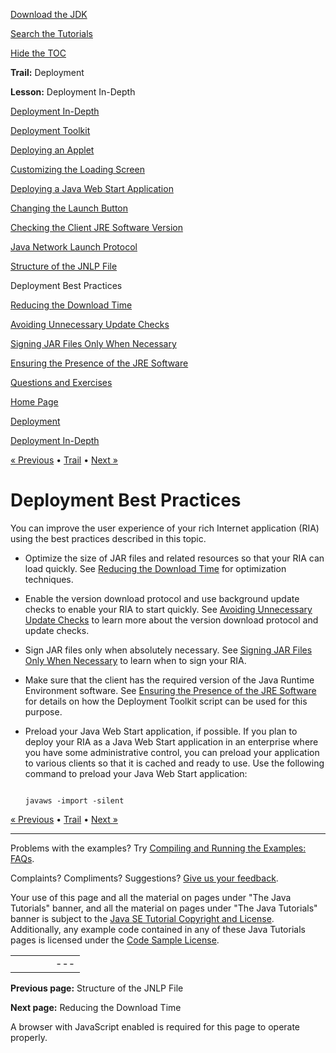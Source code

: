 [Download
the JDK](http://java.sun.com/javase/6/download.jsp)
  
[Search the
Tutorials](../../search.html)
  
[Hide the TOC](javascript:toggleLeft())

**Trail:** Deployment
  
**Lesson:** Deployment In-Depth

[Deployment In-Depth](index.html)

[Deployment Toolkit](depltoolkit_index.html)

[Deploying an Applet](runAppletFunction.html)

[Customizing the Loading Screen](customizeLoadingScreen.html)

[Deploying a Java Web Start Application](createWebStartLaunchButtonFunction.html)

[Changing the Launch Button](changeLaunchButtonOfJWS.html)

[Checking the Client JRE Software Version](jreVersionCheck.html)

[Java Network Launch Protocol](jnlp.html)

[Structure of the JNLP File](jnlpFileSyntax.html)

Deployment Best Practices

[Reducing the Download Time](reducingDownloadTime.html)

[Avoiding Unnecessary Update Checks](avoidingUnnecessaryUpdateChecks.html)

[Signing JAR Files Only When Necessary](signing.html)

[Ensuring the Presence of the JRE Software](ensuringJRE.html)

[Questions and Exercises](QandE/questions.html)

[Home Page](../../index.html)
>
[Deployment](../index.html)
>
[Deployment In-Depth](index.html)

[« Previous](jnlpFileSyntax.html) • [Trail](../TOC.html) • [Next »](reducingDownloadTime.html)

# Deployment Best Practices

You can improve the user experience of your rich Internet application (RIA)
using the best practices described in this topic.

* Optimize the size of JAR files and related resources so
  that your RIA can load quickly. See
  [Reducing the Download Time](../../deployment/deploymentInDepth/reducingDownloadTime.html) for optimization techniques.
* Enable the version download protocol and use background update checks to enable your
  RIA to start quickly. See
  [Avoiding Unnecessary Update Checks](../../deployment/deploymentInDepth/avoidingUnnecessaryUpdateChecks.html) to learn more about the version download protocol and update checks.
* Sign JAR files only when absolutely necessary. See
  [Signing JAR Files Only When Necessary](../../deployment/deploymentInDepth/signing.html) to learn when to sign your RIA.
* Make sure that the client has the required version of the Java Runtime
  Environment software. See
  [Ensuring the Presence of the JRE Software](../../deployment/deploymentInDepth/ensuringJRE.html) for details on how the Deployment Toolkit script can be used for this purpose.
* Preload your Java Web Start application, if possible.
  If you plan to deploy your RIA as a Java Web Start application
  in an enterprise where you have
  some administrative control, you can preload your application to various
  clients so that it is cached and ready to use.
  Use the following command to preload your Java Web Start application:

  ```

  javaws -import -silent 

  ```

[« Previous](jnlpFileSyntax.html)
•
[Trail](../TOC.html)
•
[Next »](reducingDownloadTime.html)

---

Problems with the examples? Try [Compiling and Running
the Examples: FAQs](../../information/run-examples.html).
  
Complaints? Compliments? Suggestions? [Give
us your feedback](http://download.oracle.com/javase/feedback.html).

Your use of this page and all the material on pages under "The Java Tutorials" banner,
and all the material on pages under "The Java Tutorials" banner is subject to the [Java SE Tutorial Copyright
and License](../../information/license.html).
Additionally, any example code contained in any of these Java
Tutorials pages is licensed under the
[Code
Sample License](http://developers.sun.com/license/berkeley_license.html).

|  |  |  |  |  |
| --- | --- | --- | --- | --- |
| |  |  | | --- | --- | | duke image | Oracle logo | | [About Oracle](http://www.oracle.com/us/corporate/index.html) | [Oracle Technology Network](http://www.oracle.com/technology/index.html) | [Terms of Service](https://www.samplecode.oracle.com/servlets/CompulsoryClickThrough?type=TermsOfService) | Copyright © 1995, 2011 Oracle and/or its affiliates. All rights reserved. |

**Previous page:** Structure of the JNLP File
  
**Next page:** Reducing the Download Time




A browser with JavaScript enabled is required for this page to operate properly.